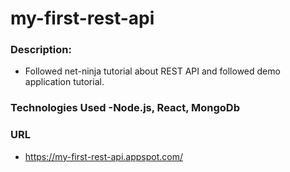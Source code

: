 # my-first-rest-api

### Description:

* Followed net-ninja tutorial about REST API and followed demo application tutorial.

### Technologies Used -Node.js, React, MongoDb

### URL 

* https://my-first-rest-api.appspot.com/